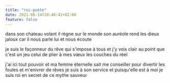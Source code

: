 ```yaml
---
title: "roi-poète"
date: 2021-06-14T20:40:41+02:00
feature: false
---
```


dans son chateau volant il règne sur le monde
son auréole rend les dieux jaloux
car il nous parle lui
et nous écoute

je suis le façonneur du rêve qui s'impose à tous
et j'y vois clair au point que c'est un jeu
celui de plier à mes vœux
les couches du réel

j'ai ici tout pouvoir et ma femme éternelle sait me conseiller
pour divertir les foules et m'enivrer de rêves
je suis à son service et puisqu'elle est à moi
je suis roi en secret de ce mythe sauveur
